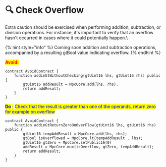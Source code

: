 # 🔍 Check Overflow

Extra caution should be exercised when performing addition, subtraction, or division operations. For instance, it's important to verify that an overflow hasn't occurred in cases where it could potentially happen.\


{% hint style="info" %}
Coming soon addition and subtraction operations, accompanied by a resulting gtBool value indicating overflow.
{% endhint %}

<mark style="color:red;">**Avoid:**</mark>

```solidity
contract AvoidContract {
    function addinGtWithoutChecking(gtUint16 lhs, gtUint16 rhs) public {
        gtUint16 addResult = MpcCore.add(lhs, rhs);
        return addResult;
    }
}
```

<mark style="color:blue;">**Do**</mark> <mark style="color:blue;"></mark><mark style="color:blue;">:</mark> <mark style="color:blue;">Check that the result is greater than one of the operands, return zero for example on overflow</mark>

```solidity
contract AvoidContract {
    function addinGtReturnZeroOnOverFlow(gtUint16 lhs, gtUint16 rhs) public {
        gtUint16 tempAddResult = MpcCore.add(lhs, rhs);
        gtBool isOverflowed = MpcCore.lt(tempAddResult , lhs);
        gtUint16 gtZero = MpcCore.setPublic16(0)
        addResult = MpcCore.mux(isOverflow, gtZero, tempAddResult);
        return addResult;
    }
}
```
